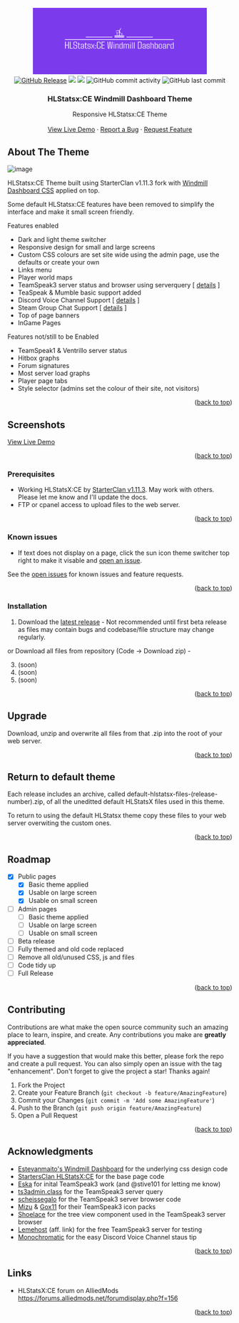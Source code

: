 
<!-- Improved compatibility of back to top link: See: https://github.com/othneildrew/Best-README-Template/pull/73 -->
<a id="readme-top"></a>


<!-- PROJECT LOGO -->
<div align="center">
    <img src="https://github.com/DNA-styx/HLSTATSX-Windmill-Theme/blob/main/assets/hlstatsxce-windmill-dashboard-logo.png" alt="Sourcebans++ Windmill Dashboard Theme Logo" width="390" height="149">
  <br>
  <a href="https://github.com/DNA-styx/HLSTATSX-Windmill-Theme/releases"><img alt="GitHub Release" src="https://img.shields.io/github/v/release/DNA-styx/HLSTATSX-Windmill-Theme?include_prereleases"></a>
  <img src="https://img.shields.io/github/downloads/DNA-styx/HLSTATSX-Windmill-Theme/total">
  <a href="https://github.com/DNA-styx/HLSTATSX-Windmill-Theme/issues"><img src="https://img.shields.io/github/issues/DNA-styx/HLSTATSX-Windmill-Theme"></a>
  <img alt="GitHub commit activity" src="https://img.shields.io/github/commit-activity/m/DNA-styx/HLSTATSX-Windmill-Theme">
  <img alt="GitHub last commit" src="https://img.shields.io/github/last-commit/DNA-styx/HLSTATSX-Windmill-Theme">

<h3 align="center">HLStatsx:CE Windmill Dashboard Theme</h3>

  <p align="center">
    Responsive HLStatsx:CE Theme
    <br />
    <br />
    <a href="https://stats.dnagames.site/hlstats.php?mode=players&game=dods">View Live Demo</a>
    ·
    <a href="https://github.com/DNA-styx/HLSTATSX-Windmill-Theme/issues/new">Report a Bug</a>
    ·
    <a href="https://github.com/DNA-styx/HLSTATSX-Windmill-Theme/issues/new">Request Feature</a>
  </p>
</div>


<!-- ABOUT THE PROJECT -->
## About The Theme

![image](https://github.com/user-attachments/assets/c08984e9-fe68-4c20-84d4-04c353b9822f)

HLStatsx:CE Theme built using StarterClan v1.11.3 fork with [Windmill Dashboard CSS](https://github.com/estevanmaito/windmill-dashboard) applied on top. 

Some default HLStatsx:CE features have been removed to simplify the interface and make it small screen friendly.

Features enabled
* Dark and light theme switcher
* Responsive design for small and large screens
* Custom CSS colours are set site wide using the admin page, use the defaults or create your own
* Links menu
* Player world maps
* TeamSpeak3 server status and browser using serverquery [ <a href="https://github.com/DNA-styx/HLSTATSX-Windmill-Theme/wiki/TeamSpeak3-Support">details</a> ]
* TeaSpeak & Mumble basic support added
* Discord Voice Channel Support [ <a href="https://github.com/DNA-styx/HLSTATSX-Windmill-Theme/wiki/Discord-Support">details</a> ]
* Steam Group Chat Support [ <a href="https://github.com/DNA-styx/HLSTATSX-Windmill-Theme/wiki/Steam-Group-Chat-Support">details</a> ]  
* Top of page banners
* InGame Pages

Features not/still to be Enabled
* TeamSpeak1 & Ventrillo server status
* Hitbox graphs
* Forum signatures
* Most server load graphs
* Player page tabs
* Style selector (admins set the colour of their site, not visitors)

<p align="right">(<a href="#readme-top">back to top</a>)</p>

<!-- Screen shots -->
## Screenshots
<a href="https://stats.dnagames.site/hlstats.php?mode=players&game=dods">View Live Demo</a>

<p align="right">(<a href="#readme-top">back to top</a>)</p>


### Prerequisites

* Working HLStatsX:CE by [StarterClan v1.11.3](https://github.com/startersclan/hlstatsx-community-edition). May work with others. Please let me know and I'll update the docs.
* FTP or cpanel access to upload files to the web server.

<p align="right">(<a href="#readme-top">back to top</a>)</p>

### Known issues

* If text does not display on a page, click the sun icon theme switcher top right to make it visable and [open an issue](https://github.com/DNA-styx/HLSTATSX-Windmill-Theme/issues).

See the [open issues](https://github.com/DNA-styx/HLSTATSX-Windmill-Theme/issues) for known issues and feature requests.

<p align="right">(<a href="#readme-top">back to top</a>)</p>


### Installation

1. Download the [latest release](https://github.com/DNA-styx/HLSTATSX-Windmill-Theme/releases) - Not recommended until first beta release as files may contain bugs and codebase/file structure may change regularly.
   
or Download all files from repository (Code -> Download zip) - 

3. (soon)
4. (soon)
5. (soon)

<p align="right">(<a href="#readme-top">back to top</a>)</p>

## Upgrade

Download, unzip and overwrite all files from that .zip into the root of your web server.

<p align="right">(<a href="#readme-top">back to top</a>)</p>

## Return to default theme

Each release includes an archive, called default-hlstatsx-files-(release-number).zip, of all the uneditted default HLStatsX files used in this theme.

To return to using the default HLStatsx theme copy these files to your web server overwiting the custom ones.    

<p align="right">(<a href="#readme-top">back to top</a>)</p>


<!-- ROADMAP -->
## Roadmap

- [X] Public pages
  - [X] Basic theme applied 
  - [X] Usable on large screen 
  - [X] Usable on small screen
- [ ] Admin pages 
  - [ ] Basic theme applied 
  - [ ] Usable on large screen  
  - [ ] Usable on small screen
- [ ] Beta release 
- [ ] Fully themed and old code replaced 
- [ ] Remove all old/unused CSS, js and files
- [ ] Code tidy up
- [ ] Full Release

<p align="right">(<a href="#readme-top">back to top</a>)</p>


<!-- CONTRIBUTING -->
## Contributing

Contributions are what make the open source community such an amazing place to learn, inspire, and create. Any contributions you make are **greatly appreciated**.

If you have a suggestion that would make this better, please fork the repo and create a pull request. You can also simply open an issue with the tag "enhancement".
Don't forget to give the project a star! Thanks again!

1. Fork the Project
2. Create your Feature Branch (`git checkout -b feature/AmazingFeature`)
3. Commit your Changes (`git commit -m 'Add some AmazingFeature'`)
4. Push to the Branch (`git push origin feature/AmazingFeature`)
5. Open a Pull Request

<p align="right">(<a href="#readme-top">back to top</a>)</p>


<!-- ACKNOWLEDGMENTS -->
## Acknowledgments

* [Estevanmaito's Windmill Dashboard](https://github.com/estevanmaito/windmill-dashboard) for the underlying css design code
* [StartersClan HLStatsX:CE](https://github.com/startersclan/hlstatsx-community-edition) for the base page code
* [Eska](https://forums.alliedmods.net/showpost.php?p=1854304&postcount=4) for inital TeamSpeak3 work (and @stive101 for letting me know)
* [ts3admin.class](https://github.com/Speckmops/ts3admin.class) for the TeamSpeak3 server query
* [scheissegalo](https://github.com/scheissegalo/PHP-TS3ServerViewer) for the TeamSpeak3 server browser code
* [Mizu](https://www.myteamspeak.com/addons/author/Mizu) & [Gox11](https://www.myteamspeak.com/addons/author/Gox11) for their TeamSpeak3 icon packs
* [Shoelace](https://shoelace.style/) for the tree view component used in the TeamSpeak3 server browser
* [Lemehost](https://lemehost.com/i/4tqeRx) (aff. link) for the free TeamSpeak3 server for testing
* [Monochromatic](https://stackoverflow.com/questions/47454876/get-total-number-of-members-in-discord-using-php/74583912#74583912) for the easy Discord Voice Channel staus tip

<p align="right">(<a href="#readme-top">back to top</a>)</p>


<!-- LINKS -->
## Links

* HLStatsX:CE forum on AlliedMods https://forums.alliedmods.net/forumdisplay.php?f=156

<p align="right">(<a href="#readme-top">back to top</a>)</p>

<!-- MARKDOWN LINKS & IMAGES -->
<!-- https://www.markdownguide.org/basic-syntax/#reference-style-links -->
[contributors-shield]: https://img.shields.io/github/contributors/DNA-styx/sbpp-windmill-dashboard.svg?style=for-the-badge
[contributors-url]: https://github.com/DNA-styx/sbpp-windmill-dashboard/graphs/contributors
[forks-shield]: https://img.shields.io/github/forks/DNA-styx/sbpp-windmill-dashboard.svg?style=for-the-badge
[forks-url]: https://github.com/DNA-styx/sbpp-windmill-dashboard/network/members
[stars-shield]: https://img.shields.io/github/stars/DNA-styx/sbpp-windmill-dashboard.svg?style=for-the-badge
[stars-url]: https://github.com/DNA-styx/sbpp-windmill-dashboard/stargazers
[issues-shield]: https://img.shields.io/github/issues/DNA-styx/sbpp-windmill-dashboard.svg?style=for-the-badge
[issues-url]: https://github.com/DNA-styx/sbpp-windmill-dashboard/issues
[license-shield]: https://img.shields.io/github/license/DNA-styx/sbpp-windmill-dashboard.svg?style=for-the-badge
[license-url]: https://github.com/DNA-styx/sbpp-windmill-dashboard/blob/master/LICENSE.txt
